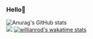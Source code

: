 ### Hello👋
![Anurag's GitHub stats](https://github-readme-stats.vercel.app/api?username=wonyongChoi05&theme=swift&show_icons=true)<br>
<img src="https://github-readme-stats.vercel.app/api/top-langs/?username=wonyongChoi05&hide=r,jupyter%20notebook,c%23&count_private=true&langs_count=10&theme=swift"/>
[![willianrod's wakatime stats](https://github-readme-stats.vercel.app/api/wakatime?username=willianrod)](https://github.com/anuraghazra/github-readme-stats)
